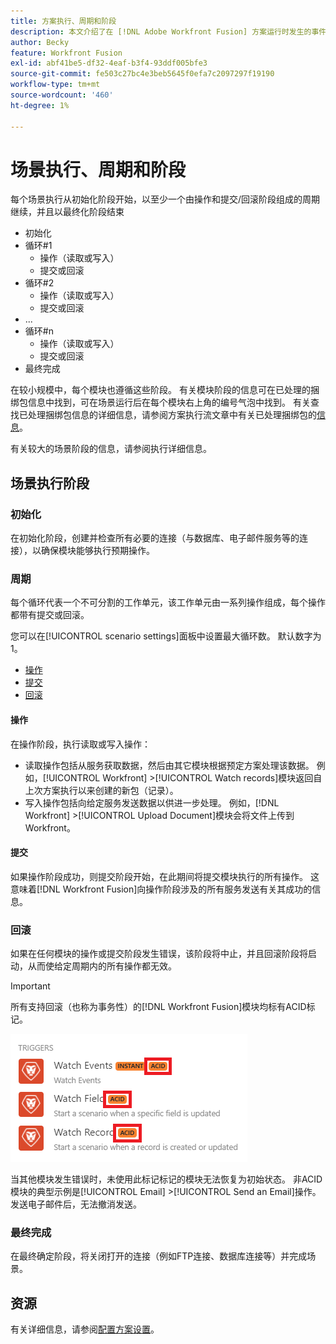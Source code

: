 ```yaml
---
title: 方案执行、周期和阶段
description: 本文介绍了在 [!DNL Adobe Workfront Fusion] 方案运行时发生的事件，如初始化、操作、提交和回滚。
author: Becky
feature: Workfront Fusion
exl-id: abf41be5-df32-4eaf-b3f4-93ddf005bfe3
source-git-commit: fe503c27bc4e3beb5645f0efa7c2097297f19190
workflow-type: tm+mt
source-wordcount: '460'
ht-degree: 1%

---
```


# 场景执行、周期和阶段

每个场景执行从初始化阶段开始，以至少一个由操作和提交/回滚阶段组成的周期继续，并且以最终化阶段结束

* 初始化
* 循环#1
   * 操作（读取或写入）
   * 提交或回滚
* 循环#2
   * 操作（读取或写入）
   * 提交或回滚
* ...
* 循环#n
   * 操作（读取或写入）
   * 提交或回滚
* 最终完成

在较小规模中，每个模块也遵循这些阶段。 有关模块阶段的信息可在已处理的捆绑包信息中找到，可在场景运行后在每个模块右上角的编号气泡中找到。 有关查找已处理捆绑包信息的详细信息，请参阅方案执行流文章中有关已处理捆绑包的[信息](/help/workfront-fusion/references/scenarios/scenario-execution-flow.md#information-about-processed-bundles)。

有关较大的场景阶段的信息，请参阅执行详细信息。

## 场景执行阶段

### 初始化

在初始化阶段，创建并检查所有必要的连接（与数据库、电子邮件服务等的连接），以确保模块能够执行预期操作。

### 周期

每个循环代表一个不可分割的工作单元，该工作单元由一系列操作组成，每个操作都带有提交或回滚。

您可以在[!UICONTROL scenario settings]面板中设置最大循环数。 默认数字为1。

* [操作](#operation)
* [提交](#commit)
* [回滚](#rollback)

#### 操作

在操作阶段，执行读取或写入操作：

* 读取操作包括从服务获取数据，然后由其它模块根据预定方案处理该数据。 例如，[!UICONTROL Workfront] >[!UICONTROL Watch records]模块返回自上次方案执行以来创建的新包（记录）。
* 写入操作包括向给定服务发送数据以供进一步处理。 例如，[!DNL Workfront] >[!UICONTROL Upload Document]模块会将文件上传到Workfront。

#### 提交

如果操作阶段成功，则提交阶段开始，在此期间将提交模块执行的所有操作。 这意味着[!DNL Workfront Fusion]向操作阶段涉及的所有服务发送有关其成功的信息。

### 回滚

如果在任何模块的操作或提交阶段发生错误，该阶段将中止，并且回滚阶段将启动，从而使给定周期内的所有操作都无效。

>[!IMPORTANT]
>
>所有支持回滚（也称为事务性）的[!DNL Workfront Fusion]模块均标有ACID标记。
>
>![](assets/acid-modules.png)
>
>当其他模块发生错误时，未使用此标记标记的模块无法恢复为初始状态。 非ACID模块的典型示例是[!UICONTROL Email] >[!UICONTROL Send an Email]操作。 发送电子邮件后，无法撤消发送。

### 最终完成

在最终确定阶段，将关闭打开的连接（例如FTP连接、数据库连接等）并完成场景。

## 资源

有关详细信息，请参阅[配置方案设置](/help/workfront-fusion/create-scenarios/config-scenarios-settings/configure-scenario-settings.md)。

